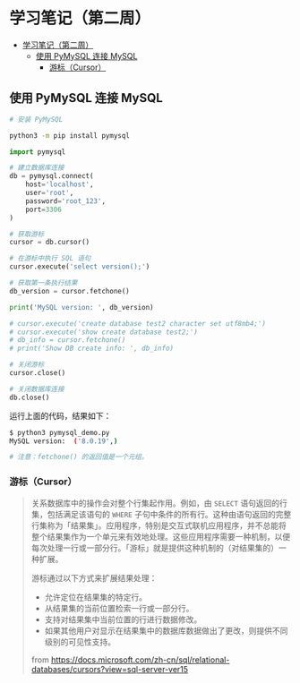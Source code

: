 # 学习笔记（第二周）

- [学习笔记（第二周）](#学习笔记第二周)
  - [使用 PyMySQL 连接 MySQL](#使用-pymysql-连接-mysql)
    - [游标（Cursor）](#游标cursor)

## 使用 PyMySQL 连接 MySQL

```bash
# 安装 PyMySQL

python3 -m pip install pymysql
```

```py
import pymysql

# 建立数据库连接
db = pymysql.connect(
    host='localhost',
    user='root',
    password='root_123',
    port=3306
)

# 获取游标
cursor = db.cursor()

# 在游标中执行 SQL 语句
cursor.execute('select version();')

# 获取第一条执行结果
db_version = cursor.fetchone()

print('MySQL version: ', db_version)

# cursor.execute('create database test2 character set utf8mb4;')
# cursor.execute('show create database test2;')
# db_info = cursor.fetchone()
# print('Show DB create info: ', db_info)

# 关闭游标
cursor.close()

# 关闭数据库连接
db.close()
```

运行上面的代码，结果如下：

```bash
$ python3 pymysql_demo.py
MySQL version:  ('8.0.19',)

# 注意：fetchone() 的返回值是一个元组。
```

### 游标（Cursor）

> 关系数据库中的操作会对整个行集起作用。例如，由 `SELECT` 语句返回的行集，包括满足该语句的 `WHERE` 子句中条件的所有行。这种由语句返回的完整行集称为「结果集」。应用程序，特别是交互式联机应用程序，并不总能将整个结果集作为一个单元来有效地处理。这些应用程序需要一种机制，以便每次处理一行或一部分行。「游标」就是提供这种机制的（对结果集的）一种扩展。
>
> 游标通过以下方式来扩展结果处理：
>
> - 允许定位在结果集的特定行。
> - 从结果集的当前位置检索一行或一部分行。
> - 支持对结果集中当前位置的行进行数据修改。
> - 如果其他用户对显示在结果集中的数据库数据做出了更改，则提供不同级别的可见性支持。
>
> from <https://docs.microsoft.com/zh-cn/sql/relational-databases/cursors?view=sql-server-ver15>
